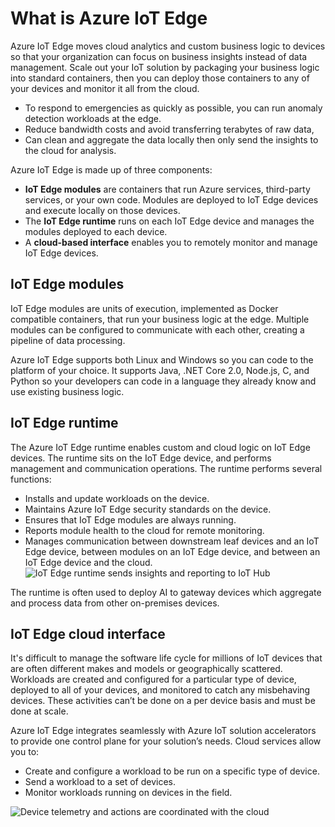 # What is Azure IoT Edge
Azure IoT Edge moves cloud analytics and custom business logic to devices so that your organization can focus on business insights instead of data management. Scale out your IoT solution by packaging your business logic into standard containers, then you can deploy those containers to any of your devices and monitor it all from the cloud.
- To respond to emergencies as quickly as possible, you can run anomaly detection workloads at the edge.
- Reduce bandwidth costs and avoid transferring terabytes of raw data, 
- Can clean and aggregate the data locally then only send the insights to the cloud for analysis.

Azure IoT Edge is made up of three components:

-   **IoT Edge modules**  are containers that run Azure services, third-party services, or your own code. Modules are deployed to IoT Edge devices and execute locally on those devices.
-   The  **IoT Edge runtime**  runs on each IoT Edge device and manages the modules deployed to each device.
-   A  **cloud-based interface**  enables you to remotely monitor and manage IoT Edge devices.
## IoT Edge modules[](https://docs.microsoft.com/en-in/azure/iot-edge/about-iot-edge#iot-edge-modules)

IoT Edge modules are units of execution, implemented as Docker compatible containers, that run your business logic at the edge. Multiple modules can be configured to communicate with each other, creating a pipeline of data processing.

Azure IoT Edge supports both Linux and Windows so you can code to the platform of your choice. It supports Java, .NET Core 2.0, Node.js, C, and Python so your developers can code in a language they already know and use existing business logic.

## IoT Edge runtime[](https://docs.microsoft.com/en-in/azure/iot-edge/about-iot-edge#iot-edge-runtime)

The Azure IoT Edge runtime enables custom and cloud logic on IoT Edge devices. The runtime sits on the IoT Edge device, and performs management and communication operations. The runtime performs several functions:

-   Installs and update workloads on the device.
-   Maintains Azure IoT Edge security standards on the device.
-   Ensures that IoT Edge modules are always running.
-   Reports module health to the cloud for remote monitoring.
-   Manages communication between downstream leaf devices and an IoT Edge device, between modules on an IoT Edge device, and between an IoT Edge device and the cloud.
![IoT Edge runtime sends insights and reporting to IoT Hub](https://docs.microsoft.com/en-in/azure/iot-edge/media/about-iot-edge/runtime.png)

The runtime is often used to deploy AI to gateway devices which aggregate and process data from other on-premises devices.
## IoT Edge cloud interface[](https://docs.microsoft.com/en-in/azure/iot-edge/about-iot-edge#iot-edge-cloud-interface)

It's difficult to manage the software life cycle for millions of IoT devices that are often different makes and models or geographically scattered. Workloads are created and configured for a particular type of device, deployed to all of your devices, and monitored to catch any misbehaving devices. These activities can’t be done on a per device basis and must be done at scale.

Azure IoT Edge integrates seamlessly with Azure IoT solution accelerators to provide one control plane for your solution’s needs. Cloud services allow you to:

-   Create and configure a workload to be run on a specific type of device.
-   Send a workload to a set of devices.
-   Monitor workloads running on devices in the field.

![Device telemetry and actions are coordinated with the cloud](https://docs.microsoft.com/en-in/azure/iot-edge/media/about-iot-edge/cloud-interface.png)